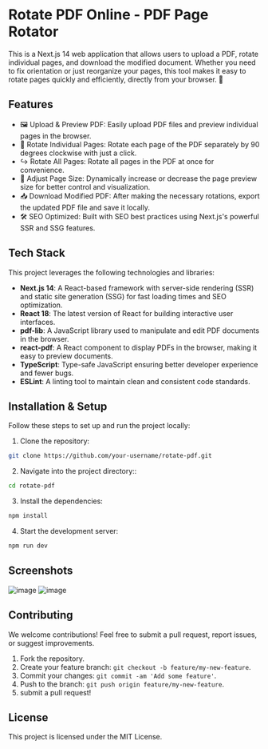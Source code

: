 # Rotate PDF Online - PDF Page Rotator

This is a Next.js 14 web application that allows users to upload a PDF, rotate individual pages, and download the modified document. Whether you need to fix orientation or just reorganize your pages, this tool makes it easy to rotate pages quickly and efficiently, directly from your browser. 🚀

## Features
 - 🖼 Upload & Preview PDF: Easily upload PDF files and preview individual pages in the browser.
 - 🔄 Rotate Individual Pages: Rotate each page of the PDF separately by 90 degrees clockwise with just a click.
 - ↪️ Rotate All Pages: Rotate all pages in the PDF at once for convenience.
 - 📏 Adjust Page Size: Dynamically increase or decrease the page preview size for better control and visualization.
 - 📥 Download Modified PDF: After making the necessary rotations, export the updated PDF file and save it locally.
 - 🛠 SEO Optimized: Built with SEO best practices using Next.js's powerful SSR and SSG features.

## Tech Stack
This project leverages the following technologies and libraries:

 - **Next.js 14**: A React-based framework with server-side rendering (SSR) and static site generation (SSG) for fast loading times and SEO optimization.
 - **React 18**: The latest version of React for building interactive user interfaces.
 - **pdf-lib**: A JavaScript library used to manipulate and edit PDF documents in the browser.
 - **react-pdf**: A React component to display PDFs in the browser, making it easy to preview documents.
 - **TypeScript**: Type-safe JavaScript ensuring better developer experience and fewer bugs.
 - **ESLint**: A linting tool to maintain clean and consistent code standards.

## Installation & Setup
Follow these steps to set up and run the project locally:

1. Clone the repository:
```bash
git clone https://github.com/your-username/rotate-pdf.git
```

2. Navigate into the project directory::
```bash
cd rotate-pdf
```

3. Install the dependencies:
```bash
npm install
```

4. Start the development server:
```bash
npm run dev
```

## Screenshots

![image](https://github.com/user-attachments/assets/c53a0947-d43b-4285-a1f7-89bd2f765b23)
![image](https://github.com/user-attachments/assets/ca7a15b7-e850-4a14-b5ef-eb6fffa66727)

## Contributing
We welcome contributions! Feel free to submit a pull request, report issues, or suggest improvements.

1. Fork the repository.
2. Create your feature branch: `git checkout -b feature/my-new-feature`.
3. Commit your changes: `git commit -am 'Add some feature'`.
4. Push to the branch: `git push origin feature/my-new-feature`.
5. submit a pull request!

## License
This project is licensed under the MIT License.
